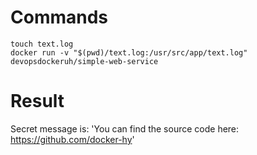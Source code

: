 # Commands

```
touch text.log
docker run -v "$(pwd)/text.log:/usr/src/app/text.log"  devopsdockeruh/simple-web-service
```

# Result

Secret message is: 'You can find the source code here: https://github.com/docker-hy'
